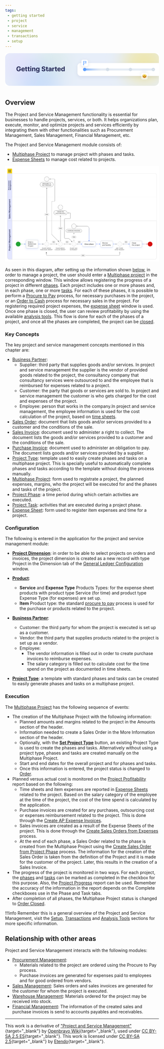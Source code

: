```yaml
---
tags: 
 - getting started
 - project
 - service
 - management
 - transactions
 - setup
---
```


![cover-getting-started.png](../../../../assets/getting-started/overview/cover-getting-started.png)
#

## Overview

The Project and Service Management functionality is essential for businesses to handle projects, services, or both. It helps organizations plan, execute, monitor, and optimize projects and services efficiently by integrating them with other functionalities such as Procurement Management, Sales Management, Financial Management, etc.

The Project and Service Management module consists of:

- [Multiphase Project](../project-and-service-management/transactions.md#multiphase-project) to manage project with phases and tasks.
- [Expense Sheets](../project-and-service-management/transactions.md#expense-sheet) to manage cost related to projects.

![](../../../../assets/user-guide/etendo-classic/basic-features/project-and-services-management/getting-started/project-and-service-diagram.png)

As seen in this diagram, after setting up the information shown [below](#configuration), in order to manage a project, the user should enter a [Multiphase project](../project-and-service-management/transactions.md#multiphase-project) in the corresponding window. This window allows registering the progress of a project in different [phases](../project-and-service-management/transactions.md#project-phase-tab). Each project includes one or more phases and, in each phase, one or more [tasks](../project-and-service-management/transactions.md#project-task-subtab). For each of these phases, it is possible to perform a [Procure to Pay](../procurement-management/getting-started.md#procure-to-pay-business-flow) process, for necessary purchases in the project, or an [Order to Cash](../sales-management/getting-started.md#order-to-cash-business-flow) process  for necessary sales in the project. For registering required project expenses, the [expense sheet](../project-and-service-management/transactions.md#expense-sheet) window is used. Once one phase is closed, the user can review profitability by using the available [analysis tools](../project-and-service-management/analysis-tools.md). This flow is done for each of the phases of a project, and once all the phases are completed, the project can be [closed](../project-and-service-management/transactions.md#process-buttons).

### Key Concepts

The key project and service management concepts mentioned in this chapter are:

- [Business Partner](../master-data-management/master-data.md#business-partner):
    - Supplier: third party that supplies goods and/or services. In project and service management the supplier is the vendor of provided goods related to the project, the consultancy company that consultancy services were outsourced to and the employee that is reimbursed for expenses related to a project.
    - Customer: the party that goods or services are sold to. In project and service management the customer is who gets charged for the cost and expenses of the project.
    - Employee: person that works in the company.In project and service management, the employee information is used for the cost calculation of the project, based on [time sheets](../project-and-service-management/transactions.md#expense-sheet).
- [Sales Order](../sales-management/transactions.md#sales-order): document that lists goods and/or services provided to a customer and the conditions of the sale.
- [Sales Invoice](../sales-management/transactions.md#sales-invoice): document used to administer a right to collect. The document lists the goods and/or services provided to a customer and the conditions of the sale.
- [Purchase Invoice](../procurement-management/transactions.md#purchase-invoice): document used to administer an obligation to pay. The document lists goods and/or services provided by a supplier.
- [Project Type](../project-and-service-management/setup.md#project-type): template used to easily create phases and tasks on a multiphase project. This is specially useful to automatically complete phases and tasks according to the template without doing the process manually.
- [Multiphase Project](../project-and-service-management/transactions.md#multiphase-project): form used to registrate a project, the planned expenses, margins, who the project will be executed for and the phases and tasks of the project.
- [Project Phase](../project-and-service-management/transactions.md#project-phase-tab): a time period during which certain activities are executed.
- [Project Task](../project-and-service-management/transactions.md#project-task-subtab): activities that are executed during a project phase.
- [Expense Sheet](../project-and-service-management/transactions.md#expense-sheet): form used to register item expenses and time for a project.

### Configuration

The following is entered in the application for the project and service management module:

- [**Project Dimension**](../financial-management/accounting/setup.md#general-ledger-configuration#dimension): in order to be able to select projects on orders and invoices, the project dimension is created as a new record with type Project in the Dimension tab of the [General Ledger Configuration](../financial-management/accounting/setup.md#general-ledger-configuration) window.

- [**Product**](../master-data-management/master-data.md#product):
    - **Service** and **Expense Type** Products Types: for the expense sheet products with product type Service (for time) and product type Expense Type (for expenses) are set up.
    - **Item** Product type: the standard [procure to pay](../procurement-management/getting-started.md#procure-to-pay-business-flow) process is used for the purchase or products related to the project.

- [**Business Partner**](../master-data-management/master-data.md#business-partner):
    - Customer: the third party for whom the project is executed is set up as a customer.
    - Vendor: the third party that supplies products related to the project is set up as a vendor.
    - Employee:
        - The vendor information is filled out in order to create purchase invoices to reimburse expenses.
        - The salary category is filled out to calculate cost for the time spend on the project as documented in time sheets.

- [**Project Type**](../project-and-service-management/setup.md#project-type): a template with standard phases and tasks can be created to easily generate phases and tasks on a multiphase project.

### Execution

The [Multiphase Project](../project-and-service-management/transactions.md#multiphase-project) has the following sequence of events:

- The creation of the Multiphase Project with the following information:
    - Planned amounts and margins related to the project in the Amounts section of the header.
    - Information needed to create a Sales Order in the More Information section of the header.
    - Optionally, with the [**Set Project Type**](../project-and-service-management/transactions.md#process-buttons) button, an existing Project Type is used to create the phases and tasks. Alternatively without using a project type, phases and tasks are created manually on the Multiphase Project.
    - Start and end dates for the overall project and for phases and tasks.
    - Once this information is entered, the project status is changed to [Order](../project-and-service-management/transactions.md#process-buttons).
- Planned versus actual cost is monitored on the [Project Profitability](../project-and-service-management/analysis-tools.md#project-profitability) report based on the following:
    - Time sheets and item expenses are reported in [Expense Sheets](../project-and-service-management/transactions.md#expense-sheet) related to the project. Based on the salary category of the employee at the time of the project, the cost of the time spend is calculated by the application.
    - Purchase invoices are created for any purchases, outsourcing cost or expenses reimbursement related to the project. This is done through the [Create AP Expense Invoices](../project-and-service-management/transactions.md#create-ap-expense-invoices).
    - Sales invoices are created as a result of the Expense Sheets of the project. This is done through the [Create Sales Orders from Expenses](../project-and-service-management/transactions.md#create-sales-orders-from-expenses) process.
    - At the end of each phase, a Sales Order related to the phase is created from the Multiphase Project using the [Create Sales Order from Project Phase](../project-and-service-management/transactions.md#process-button) process. The information for the creation of the Sales Order is taken from the definition of the Project and it is made for the customer of the project. Later, this results in the creation of a Sales Invoice.
- The progress of the project is monitored in two ways. For each project, the [phases](../project-and-service-management/transactions.md#project-phase-tab) and [tasks](../project-and-service-management/transactions.md#project-task-subtab) can be marked as completed in the checkbox for this purpose. Also, the [Project Progress](../project-and-service-management/analysis-tools.md#project-progress) report can be used. Remember the accuracy of the information in the report depends on the Complete checkboxes use in the Phase and Task tabs.
- After completion of all phases, the Multiphase Project status is changed to [Order Closed](../project-and-service-management/transactions.md#process-buttons).

!!!info
    Remember this is a general overview of the Project and Service Management, visit the [Setup](../project-and-service-management/setup.md), [Transactions](../project-and-service-management/transactions.md) and [Analysis Tools](../project-and-service-management/analysis-tools.md) sections for more specific information.

## Relationship with other areas

Project and Service Management interacts with the following modules:

- [Procurement Management](../procurement-management/getting-started.md):
    - Materials related to the project are ordered using the Procure to Pay process.
    - Purchase invoices are generated for expenses paid to employees and for good ordered from vendors.
- [Sales Management](../sales-management/getting-started.md): Sales orders and sales invoices are generated for the customer for whom the project is executed.
- [Warehouse Management](../warehouse-management/getting-started.md): Materials ordered for the project may be received into stock.
- [Financial Management](../financial-management/getting-started.md): The information of the created sales and purchase invoices is send to accounts payables and receivables.

---

This work is a derivative of ["Project and Service Management"](https://wiki.openbravo.com/wiki/Project_and_Service_Management){target="\_blank"} by [Openbravo Wiki](http://wiki.openbravo.com/wiki/Welcome_to_Openbravo){target="\_blank"}, used under [CC BY-SA 2.5 ES](https://creativecommons.org/licenses/by-sa/2.5/es/){target="\_blank"}. This work is licensed under [CC BY-SA 2.5](https://creativecommons.org/licenses/by-sa/2.5/){target="\_blank"} by [Etendo](https://etendo.software){target="\_blank"}.